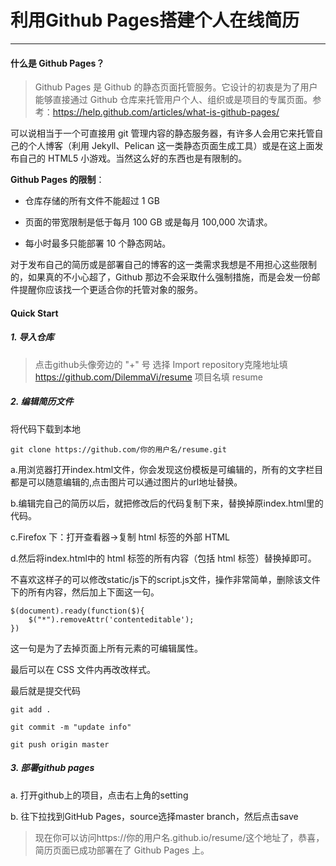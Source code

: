 # 利用Github Pages搭建个人在线简历

----

#### 什么是 Github Pages？

> Github Pages 是 Github 的静态页面托管服务。它设计的初衷是为了用户能够直接通过 Github 仓库来托管用户个人、组织或是项目的专属页面。参考：https://help.github.com/articles/what-is-github-pages/

可以说相当于一个可直接用 git 管理内容的静态服务器，有许多人会用它来托管自己的个人博客（利用 Jekyll、Pelican 这一类静态页面生成工具）或是在这上面发布自己的 HTML5 小游戏。当然这么好的东西也是有限制的。


**Github Pages 的限制**：

- 仓库存储的所有文件不能超过 1 GB

- 页面的带宽限制是低于每月 100 GB 或是每月 100,000 次请求。

- 每小时最多只能部署 10 个静态网站。

对于发布自己的简历或是部署自己的博客的这一类需求我想是不用担心这些限制的，如果真的不小心超了，Github 那边不会采取什么强制措施，而是会发一份邮件提醒你应该找一个更适合你的托管对象的服务。



#### Quick Start

##### 1. 导入仓库

> 点击github头像旁边的 "+" 号 选择 Import repository克隆地址填 https://github.com/DilemmaVi/resume 项目名填 resume


##### 2. 编辑简历文件

将代码下载到本地

```
git clone https://github.com/你的用户名/resume.git
```

a.用浏览器打开index.html文件，你会发现这份模板是可编辑的，所有的文字栏目都是可以随意编辑的,点击图片可以通过图片的url地址替换。

b.编辑完自己的简历以后，就把修改后的代码复制下来，替换掉原index.html里的代码。

c.Firefox 下：打开查看器->复制 html 标签的外部 HTML

d.然后将index.html中的 html 标签的所有内容（包括 html 标签）替换掉即可。

不喜欢这样子的可以修改static/js下的script.js文件，操作非常简单，删除该文件下的所有内容，然后加上下面这一句。
```
$(document).ready(function($){
    $("*").removeAttr('contenteditable');        
})
```
这一句是为了去掉页面上所有元素的可编辑属性。

最后可以在 CSS 文件内再改改样式。

最后就是提交代码

```
git add .

git commit -m "update info"

git push origin master
```

##### 3. 部署github pages

a. 打开github上的项目，点击右上角的setting

b. 往下拉找到GitHub Pages，source选择master branch，然后点击save

> 现在你可以访问https://你的用户名.github.io/resume/这个地址了，恭喜，简历页面已成功部署在了 Github Pages 上。